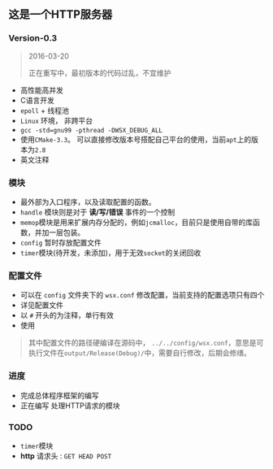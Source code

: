 ## 这是一个HTTP服务器

### Version-0.3

> 2016-03-20
> 
> 正在重写中，最初版本的代码过乱，不宜维护

- 高性能高并发
- C语言开发
- `epoll` + 线程池
- `Linux` 环境， 非跨平台
- `gcc -std=gnu99 -pthread -DWSX_DEBUG_ALL`
- 使用`CMake-3.3`。 可以直接修改版本号搭配自己平台的使用，当前`apt`上的版本为`2.8`
- 英文注释
### 模块
- 最外部为入口程序，以及读取配置的函数。
- `handle` 模块则是对于 **读/写/错误** 事件的一个控制
- `memop`模块是用来扩展内存分配的，例如`jcmalloc`，目前只是使用自带的库函数，并加一层包装。
- `config` 暂时存放配置文件
- `timer`模块(待开发，未添加)，用于无效`socket`的关闭回收
### 配置文件

- 可以在 `config` 文件夹下的 `wsx.conf` 修改配置，当前支持的配置选项只有四个
- 详见配置文件
- 以 `#` 开头的为注释，单行有效
- 使用

> 其中配置文件的路径硬编译在源码中， `../../config/wsx.conf`，意思是可执行文件在`output/Release(Debug)/`中，需要自行修改，后期会修缮。


### 进度
- 完成总体程序框架的编写
- 正在编写 处理HTTP请求的模块

### TODO
- `timer`模块
- **http** 请求头 : `GET HEAD POST`